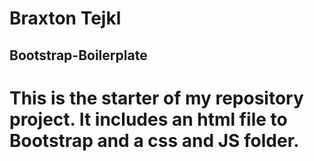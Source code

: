 # Braxton Tejkl

## Bootstrap-Boilerplate

# This is the starter of my repository project. It includes an html file to Bootstrap and a css and JS folder.
